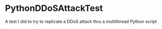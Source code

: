 # PythonDDoSAttackTest
A test I did to try to replicate a DDoS attack thru a multithread Python script 
